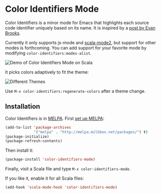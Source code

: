 # Color Identifiers Mode
Color Identifiers is a minor mode for Emacs that highlights each source code identifier uniquely based on its name. It is inspired by a [post by Evan Brooks](https://medium.com/p/3a6db2743a1e/).

Currently it only supports js-mode and [scala-mode2](https://github.com/hvesalai/scala-mode2), but support for other modes is forthcoming. You can add support for your favorite mode by modifying `color-identifiers:modes-alist`.

![Demo of Color Identifiers Mode on Scala](https://raw.github.com/ankurdave/color-identifiers-mode/gh-pages/demo.gif)

It picks colors adaptively to fit the theme:

![Different Themes](https://raw.github.com/ankurdave/color-identifiers-mode/gh-pages/themes.png)

Use `M-x color-identifiers:regenerate-colors` after a theme change.

## Installation
Color Identifiers is in [MELPA](https://github.com/milkypostman/melpa/pull/1416). First [set up MELPA](https://github.com/milkypostman/melpa#usage):

```lisp
(add-to-list 'package-archives
             '("melpa" . "http://melpa.milkbox.net/packages/") t)
(package-initialize)
(package-refresh-contents)
```

Then install it:

```lisp
(package-install 'color-identifiers-mode)
```

Finally, visit a Scala file and type `M-x color-identifiers-mode`.

If you like it, enable it for all Scala files:

```lisp
(add-hook 'scala-mode-hook 'color-identifiers-mode)
```
